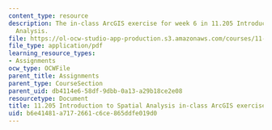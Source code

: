 ```yaml
---
content_type: resource
description: The in-class ArcGIS exercise for week 6 in 11.205 Introduction to Spatial
  Analysis.
file: https://ol-ocw-studio-app-production.s3.amazonaws.com/courses/11-205-introduction-to-spatial-analysis-fall-2019/b6e41481a7172661c6ce865ddfe019d0_11.205f19_week_6_arc.pdf
file_type: application/pdf
learning_resource_types:
- Assignments
ocw_type: OCWFile
parent_title: Assignments
parent_type: CourseSection
parent_uid: db4114e6-58df-9dbb-0a13-a29b18ce2e08
resourcetype: Document
title: 11.205 Introduction to Spatial Analysis in-class ArcGIS exercise for week 6
uid: b6e41481-a717-2661-c6ce-865ddfe019d0
---
```

